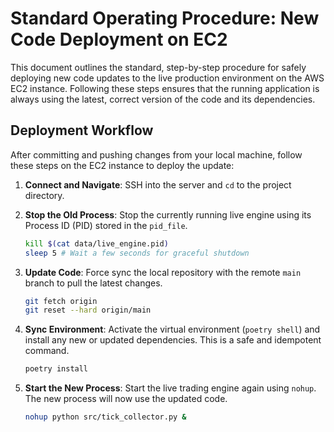 # Standard Operating Procedure: New Code Deployment on EC2

This document outlines the standard, step-by-step procedure for safely deploying new code updates to the live production environment on the AWS EC2 instance. Following these steps ensures that the running application is always using the latest, correct version of the code and its dependencies.

## Deployment Workflow

After committing and pushing changes from your local machine, follow these steps on the EC2 instance to deploy the update:

1.  **Connect and Navigate**: SSH into the server and `cd` to the project directory.

2.  **Stop the Old Process**: Stop the currently running live engine using its Process ID (PID) stored in the `pid_file`.
    ```bash
    kill $(cat data/live_engine.pid)
    sleep 5 # Wait a few seconds for graceful shutdown
    ```

3.  **Update Code**: Force sync the local repository with the remote `main` branch to pull the latest changes.
    ```bash
    git fetch origin
    git reset --hard origin/main
    ```

4.  **Sync Environment**: Activate the virtual environment (`poetry shell`) and install any new or updated dependencies. This is a safe and idempotent command.
    ```bash
    poetry install
    ```

5.  **Start the New Process**: Start the live trading engine again using `nohup`. The new process will now use the updated code.
    ```bash
    nohup python src/tick_collector.py &
    ```